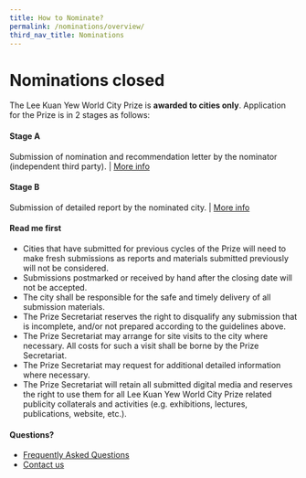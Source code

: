 ```yaml
---
title: How to Nominate?
permalink: /nominations/overview/
third_nav_title: Nominations
---
```


# **Nominations closed**

The Lee Kuan Yew World City Prize is **awarded to cities only**. Application for the Prize is in 2 stages as follows: 

#### **Stage A**

Submission of nomination and recommendation letter by the nominator (independent third party). | [More info](/nominations/stage-a) 

#### **Stage B**

Submission of detailed report by the nominated city. | [More info](/nominations/stage-b) 

#### **Read me first**

- Cities that have submitted for previous cycles of the Prize will need to make fresh submissions as reports and materials submitted previously will not be considered. 
- Submissions postmarked or received by hand after the closing date will not be accepted. 
- The city shall be responsible for the safe and timely delivery of all submission materials. 
- The Prize Secretariat reserves the right to disqualify any submission that is incomplete, and/or not prepared according to the guidelines above. 
- The Prize Secretariat may arrange for site visits to the city where necessary. All costs for such a visit shall be borne by the Prize Secretariat. 
- The Prize Secretariat may request for additional detailed information where necessary. 
- The Prize Secretariat will retain all submitted digital media and reserves the right to use them for all Lee Kuan Yew World City Prize related publicity collaterals and activities (e.g. exhibitions, lectures, publications, website, etc.). 

#### **Questions?**

- [Frequently Asked Questions](/faq/) 
- [Contact us](/contact-us/)
